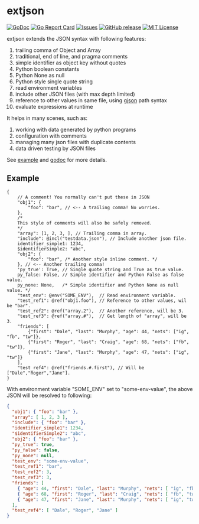 # extjson

[![GoDoc](https://img.shields.io/badge/api-Godoc-blue.svg)][godoc]
[![Go Report Card](https://goreportcard.com/badge/github.com/jxskiss/extjson)][goreport]
[![Issues](https://img.shields.io/github/issues/jxskiss/extjson.svg)][issues]
[![GitHub release](http://img.shields.io/github/release/jxskiss/extjson.svg)][release]
[![MIT License](http://img.shields.io/badge/license-MIT-blue.svg)][license]

[godoc]: https://pkg.go.dev/github.com/jxskiss/extjson
[goreport]: https://goreportcard.com/report/github.com/jxskiss/extjson
[issues]: https://github.com/jxskiss/extjson/issues
[release]: https://github.com/jxskiss/extjson/releases
[license]: https://github.com/jxskiss/extjson/blob/master/LICENSE

extjson extends the JSON syntax with following features:

1. trailing comma of Object and Array
2. traditional, end of line, and pragma comments
3. simple identifier as object key without quotes
4. Python boolean constants
5. Python None as null
6. Python style single quote string
7. read environment variables
8. include other JSON files (with max depth limited)
9. reference to other values in same file, using [gjson] path syntax
10. evaluate expressions at runtime

[gjson]: https://github.com/tidwall/gjson

It helps in many scenes, such as:

1. working with data generated by python programs
2. configuration with comments
3. managing many json files with duplicate contents
4. data driven testing by JSON files

See [example](#example) and [godoc] for more details.

## Example

```text
{
    // A comment! You normally can't put these in JSON
    "obj1": {
        "foo": "bar", // <-- A trailing comma! No worries.
    },
    /*
    This style of comments will also be safely removed.
    */
    "array": [1, 2, 3, ], // Trailing comma in array.
    "include": @incl("testdata.json"), // Include another json file.
    identifier_simple1: 1234,
    $identifierSimple2: "abc",
    "obj2": {
        "foo": "bar", /* Another style inline comment. */
    }, // <-- Another trailing comma!
    'py_true': True, // Single quote string and True as true value.
    py_false: False, // Simple identifier and Python False as false value.
    py_none: None,   /* Simple identifier and Python None as null value. */
    "test_env": @env("SOME_ENV"),  // Read environment variable.
    "test_ref1": @ref("obj1.foo"), // Reference to other values, wil be "bar".
    "test_ref2": @ref("array.2"),  // Another reference, will be 3.
    "test_ref3": @ref("array.#"),  // Get length of "array", will be 3.
    "friends": [
        {"first": "Dale", "last": "Murphy", "age": 44, "nets": ["ig", "fb", "tw"]},
        {"first": "Roger", "last": "Craig", "age": 68, "nets": ["fb", "tw"]},
        {"first": "Jane", "last": "Murphy", "age": 47, "nets": ["ig", "tw"]}
    ],
    "test_ref4": @ref("friends.#.first"), // Will be ["Dale","Roger","Jane"].
}
```

With environment variable "SOME_ENV" set to "some-env-value", the above JSON
will be resolved to following:

```json
{
  "obj1": { "foo": "bar" },
  "array": [ 1, 2, 3 ],
  "include": { "foo": "bar" },
  "identifier_simple1": 1234,
  "$identifierSimple2": "abc",
  "obj2": { "foo": "bar" },
  "py_true": true,
  "py_false": false,
  "py_none": null,
  "test_env": "some-env-value",
  "test_ref1": "bar",
  "test_ref2": 3,
  "test_ref3": 3,
  "friends": [
    { "age": 44, "first": "Dale", "last": "Murphy", "nets": [ "ig", "fb", "tw" ] },
    { "age": 68, "first": "Roger", "last": "Craig", "nets": [ "fb", "tw" ] },
    { "age": 47, "first": "Jane", "last": "Murphy", "nets": [ "ig", "tw" ] }
  ],
  "test_ref4": [ "Dale", "Roger", "Jane" ]
}
```
